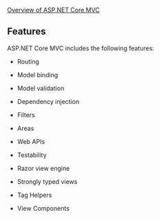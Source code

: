 [Overview of ASP.NET Core MVC](https://docs.microsoft.com/en-us/aspnet/core/mvc/overview)


## Features

ASP.NET Core MVC includes the following features:


* Routing

* Model binding

* Model validation

* Dependency injection

* Filters

* Areas

* Web APIs

* Testability

* Razor view engine

* Strongly typed views

* Tag Helpers

* View Components
